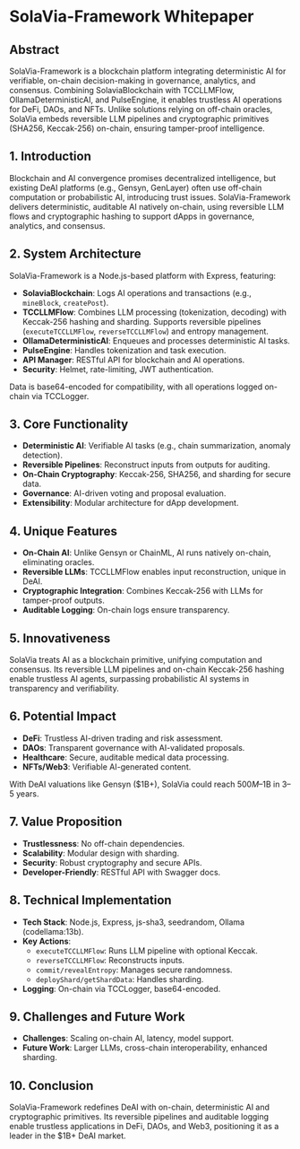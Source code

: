 # SolaVia-Framework Whitepaper

## Abstract
SolaVia-Framework is a blockchain platform integrating deterministic AI for verifiable, on-chain decision-making in governance, analytics, and consensus. Combining SolaviaBlockchain with TCCLLMFlow, OllamaDeterministicAI, and PulseEngine, it enables trustless AI operations for DeFi, DAOs, and NFTs. Unlike solutions relying on off-chain oracles, SolaVia embeds reversible LLM pipelines and cryptographic primitives (SHA256, Keccak-256) on-chain, ensuring tamper-proof intelligence.

## 1. Introduction
Blockchain and AI convergence promises decentralized intelligence, but existing DeAI platforms (e.g., Gensyn, GenLayer) often use off-chain computation or probabilistic AI, introducing trust issues. SolaVia-Framework delivers deterministic, auditable AI natively on-chain, using reversible LLM flows and cryptographic hashing to support dApps in governance, analytics, and consensus.

## 2. System Architecture
SolaVia-Framework is a Node.js-based platform with Express, featuring:
- **SolaviaBlockchain**: Logs AI operations and transactions (e.g., `mineBlock`, `createPost`).
- **TCCLLMFlow**: Combines LLM processing (tokenization, decoding) with Keccak-256 hashing and sharding. Supports reversible pipelines (`executeTCCLLMFlow`, `reverseTCCLLMFlow`) and entropy management.
- **OllamaDeterministicAI**: Enqueues and processes deterministic AI tasks.
- **PulseEngine**: Handles tokenization and task execution.
- **API Manager**: RESTful API for blockchain and AI operations.
- **Security**: Helmet, rate-limiting, JWT authentication.

Data is base64-encoded for compatibility, with all operations logged on-chain via TCCLogger.

## 3. Core Functionality
- **Deterministic AI**: Verifiable AI tasks (e.g., chain summarization, anomaly detection).
- **Reversible Pipelines**: Reconstruct inputs from outputs for auditing.
- **On-Chain Cryptography**: Keccak-256, SHA256, and sharding for secure data.
- **Governance**: AI-driven voting and proposal evaluation.
- **Extensibility**: Modular architecture for dApp development.

## 4. Unique Features
- **On-Chain AI**: Unlike Gensyn or ChainML, AI runs natively on-chain, eliminating oracles.
- **Reversible LLMs**: TCCLLMFlow enables input reconstruction, unique in DeAI.
- **Cryptographic Integration**: Combines Keccak-256 with LLMs for tamper-proof outputs.
- **Auditable Logging**: On-chain logs ensure transparency.

## 5. Innovativeness
SolaVia treats AI as a blockchain primitive, unifying computation and consensus. Its reversible LLM pipelines and on-chain Keccak-256 hashing enable trustless AI agents, surpassing probabilistic AI systems in transparency and verifiability.

## 6. Potential Impact
- **DeFi**: Trustless AI-driven trading and risk assessment.
- **DAOs**: Transparent governance with AI-validated proposals.
- **Healthcare**: Secure, auditable medical data processing.
- **NFTs/Web3**: Verifiable AI-generated content.

With DeAI valuations like Gensyn ($1B+), SolaVia could reach $500M–$1B in 3–5 years.

## 7. Value Proposition
- **Trustlessness**: No off-chain dependencies.
- **Scalability**: Modular design with sharding.
- **Security**: Robust cryptography and secure APIs.
- **Developer-Friendly**: RESTful API with Swagger docs.

## 8. Technical Implementation
- **Tech Stack**: Node.js, Express, js-sha3, seedrandom, Ollama (codellama:13b).
- **Key Actions**:
  - `executeTCCLLMFlow`: Runs LLM pipeline with optional Keccak.
  - `reverseTCCLLMFlow`: Reconstructs inputs.
  - `commit/revealEntropy`: Manages secure randomness.
  - `deployShard/getShardData`: Handles sharding.
- **Logging**: On-chain via TCCLogger, base64-encoded.

## 9. Challenges and Future Work
- **Challenges**: Scaling on-chain AI, latency, model support.
- **Future Work**: Larger LLMs, cross-chain interoperability, enhanced sharding.

## 10. Conclusion
SolaVia-Framework redefines DeAI with on-chain, deterministic AI and cryptographic primitives. Its reversible pipelines and auditable logging enable trustless applications in DeFi, DAOs, and Web3, positioning it as a leader in the $1B+ DeAI market.
